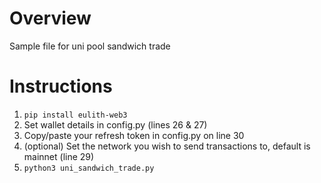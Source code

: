 # Overview
Sample file for uni pool sandwich trade

# Instructions
1. `pip install eulith-web3`
2. Set wallet details in config.py (lines 26 & 27)
3. Copy/paste your refresh token in config.py on line 30
4. (optional) Set the network you wish to send transactions to, default is mainnet (line 29)
4. `python3 uni_sandwich_trade.py`

